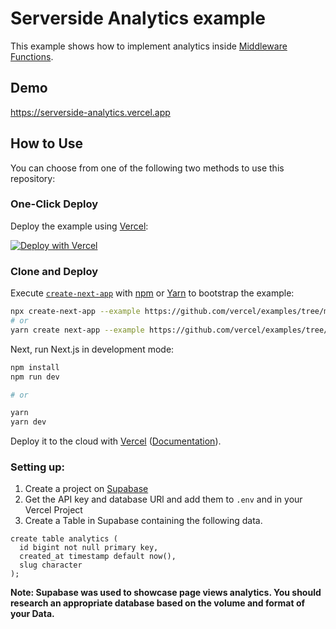 # Serverside Analytics example

This example shows how to implement analytics inside [Middleware Functions](https://nextjs.org/docs/middleware).

## Demo

https://serverside-analytics.vercel.app

## How to Use

You can choose from one of the following two methods to use this repository:

### One-Click Deploy

Deploy the example using [Vercel](https://vercel.com?utm_source=github&utm_medium=readme&utm_campaign=next-example):

[![Deploy with Vercel](https://vercel.com/button)](https://vercel.com/new/git/external?repository-url=https://github.com/vercel/examples/tree/main/edge-functions/serverside-analytics&project-name=serverside-analytics&repository-name=serverside-analytics)

### Clone and Deploy

Execute [`create-next-app`](https://github.com/vercel/next.js/tree/canary/packages/create-next-app) with [npm](https://docs.npmjs.com/cli/init) or [Yarn](https://yarnpkg.com/lang/en/docs/cli/create/) to bootstrap the example:

```bash
npx create-next-app --example https://github.com/vercel/examples/tree/main/edge-functions/serverside-analytics
# or
yarn create next-app --example https://github.com/vercel/examples/tree/main/edge-functions/serverside-analytics
```

Next, run Next.js in development mode:

```bash
npm install
npm run dev

# or

yarn
yarn dev
```

Deploy it to the cloud with [Vercel](https://vercel.com/new?utm_source=github&utm_medium=readme&utm_campaign=edge-middleware-eap) ([Documentation](https://nextjs.org/docs/deployment)).

### Setting up:

1. Create a project on [Supabase](https://supabase.com/)
1. Get the API key and database URl and add them to `.env` and in your Vercel Project
1. Create a Table in Supabase containing the following data.

```
create table analytics (
  id bigint not null primary key,
  created_at timestamp default now(),
  slug character
);
```

**Note: Supabase was used to showcase page views analytics. You should research an appropriate database based on the volume and format of your Data.**
